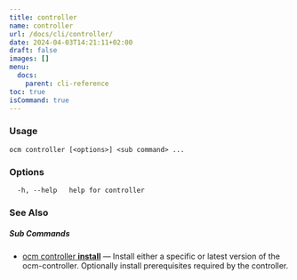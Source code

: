 ```yaml
---
title: controller
name: controller
url: /docs/cli/controller/
date: 2024-04-03T14:21:11+02:00
draft: false
images: []
menu:
  docs:
    parent: cli-reference
toc: true
isCommand: true
---
```

### Usage

```
ocm controller [<options>] <sub command> ...
```

### Options

```
  -h, --help   help for controller
```

### See Also



##### Sub Commands

* [ocm controller <b>install</b>](/docs/cli/controller/install)	 &mdash; Install either a specific or latest version of the ocm-controller. Optionally install prerequisites required by the controller.

